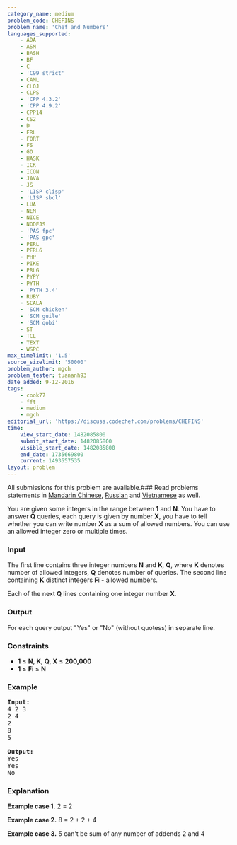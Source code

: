 ```yaml
---
category_name: medium
problem_code: CHEFINS
problem_name: 'Chef and Numbers'
languages_supported:
    - ADA
    - ASM
    - BASH
    - BF
    - C
    - 'C99 strict'
    - CAML
    - CLOJ
    - CLPS
    - 'CPP 4.3.2'
    - 'CPP 4.9.2'
    - CPP14
    - CS2
    - D
    - ERL
    - FORT
    - FS
    - GO
    - HASK
    - ICK
    - ICON
    - JAVA
    - JS
    - 'LISP clisp'
    - 'LISP sbcl'
    - LUA
    - NEM
    - NICE
    - NODEJS
    - 'PAS fpc'
    - 'PAS gpc'
    - PERL
    - PERL6
    - PHP
    - PIKE
    - PRLG
    - PYPY
    - PYTH
    - 'PYTH 3.4'
    - RUBY
    - SCALA
    - 'SCM chicken'
    - 'SCM guile'
    - 'SCM qobi'
    - ST
    - TCL
    - TEXT
    - WSPC
max_timelimit: '1.5'
source_sizelimit: '50000'
problem_author: mgch
problem_tester: tuananh93
date_added: 9-12-2016
tags:
    - cook77
    - fft
    - medium
    - mgch
editorial_url: 'https://discuss.codechef.com/problems/CHEFINS'
time:
    view_start_date: 1482085800
    submit_start_date: 1482085800
    visible_start_date: 1482085800
    end_date: 1735669800
    current: 1493557535
layout: problem
---
```

All submissions for this problem are available.###  Read problems statements in [Mandarin Chinese](http://www.codechef.com/download/translated/COOK77/mandarin/CHEFINS.pdf), [Russian](http://www.codechef.com/download/translated/COOK77/russian/CHEFINS.pdf) and [Vietnamese](http://www.codechef.com/download/translated/COOK77/vietnamese/CHEFINS.pdf) as well.

You are given some integers in the range between **1** and **N**. You have to answer **Q** queries, each query is given by number **X**, you have to tell whether you can write number **X** as a sum of allowed numbers. You can use an allowed integer zero or multiple times.

### Input

The first line contains three integer numbers **N** and **K**, **Q**, where **K** denotes number of allowed integers, **Q** denotes number of queries. The second line containing **K** distinct integers **F**i - allowed numbers.

Each of the next **Q** lines containing one integer number **X**.

### Output

For each query output "Yes" or "No" (without quotess) in separate line.

### Constraints

- **1** ≤ **N**, **K**, **Q**, **X** ≤ **200,000**
- **1** ≤ **Fi** ≤ **N**

### Example

<pre><b>Input:</b>
4 2 3
2 4
2
8
5

<b>Output:</b>
Yes
Yes
No
</pre>
### Explanation

**Example case 1.** 2 = 2

**Example case 2.** 8 = 2 + 2 + 4

**Example case 3.** 5 can't be sum of any number of addends 2 and 4
